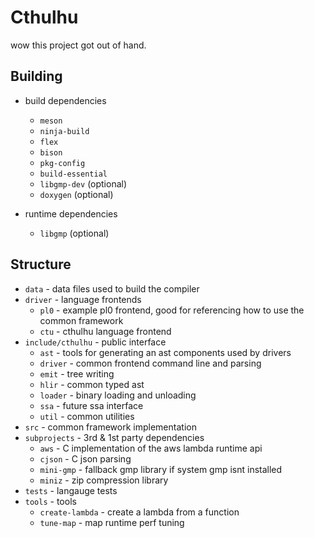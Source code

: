# Cthulhu
wow this project got out of hand.

## Building

* build dependencies
  * `meson`
  * `ninja-build`
  * `flex`
  * `bison`
  * `pkg-config`
  * `build-essential`
  * `libgmp-dev` (optional)
  * `doxygen` (optional)

* runtime dependencies
  * `libgmp` (optional)

## Structure

* `data` - data files used to build the compiler
* `driver` - language frontends
  * `pl0` - example pl0 frontend, good for referencing how to use the common framework
  * `ctu` - cthulhu language frontend
* `include/cthulhu` - public interface
  * `ast` - tools for generating an ast components used by drivers
  * `driver` - common frontend command line and parsing
  * `emit` - tree writing
  * `hlir` - common typed ast
  * `loader` - binary loading and unloading
  * `ssa` - future ssa interface
  * `util` - common utilities
* `src` - common framework implementation
* `subprojects` - 3rd & 1st party dependencies
  * `aws` - C implementation of the aws lambda runtime api
  * `cjson` - C json parsing
  * `mini-gmp` - fallback gmp library if system gmp isnt installed
  * `miniz` - zip compression library
* `tests` - langauge tests
* `tools` - tools
  * `create-lambda` - create a lambda from a function
  * `tune-map` - map runtime perf tuning
  